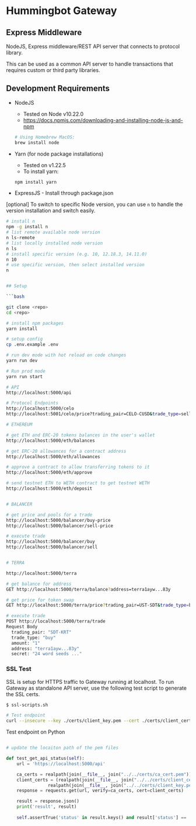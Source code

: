 # Hummingbot Gateway

## Express Middleware

NodeJS, Express middleware/REST API server that connects to protocol library. 

This can be used as a common API server to handle transactions that requires custom or third party libraries. 

## Development Requirements

- NodeJS 
  - Tested on Node v10.22.0
  - https://docs.npmjs.com/downloading-and-installing-node-js-and-npm

  ```bash
  # Using Homebrew MacOS:
  brew install node

  ```

- Yarn (for node package installations)
  - Tested on v1.22.5
  - To install yarn:
  ```bash
  npm install yarn

  ```

- ExpressJS - Install through package.json

[optional]
To switch to specific Node version, you can use `n` to handle the version installation and switch easily.

```bash
# install n
npm -g install n
# list remote available node version
n ls-remote
# list locally installed node version
n ls
# install specific version (e.g. 10, 12.18.3, 14.11.0)
n 10
# use specific version, then select installed version
n


## Setup

```bash

git clone <repo>
cd <repo>

# install npm packages
yarn install

# setup config
cp .env.example .env

# run dev mode with hot reload on code changes
yarn run dev

# Run prod mode
yarn run start

# API
http://localhost:5000/api

# Protocol Endpoints
http://localhost:5000/celo
http://localhost:5001/celo/price?trading_pair=CELO-CUSD&trade_type=sell&amount=1.123

# ETHEREUM

# get ETH and ERC-20 tokens balances in the user's wallet
http://localhost:5000/eth/balances

# get ERC-20 allowances for a contract address
http://localhost:5000/eth/allowances

# approve a contract to allow transferring tokens to it
http://localhost:5000/eth/approve

# send testnet ETH to WETH contract to get testnet WETH
http://localhost:5000/eth/deposit


# BALANCER

# get price and pools for a trade
http://localhost:5000/balancer/buy-price
http://localhost:5000/balancer/sell-price

# execute trade
http://localhost:5000/balancer/buy
http://localhost:5000/balancer/sell


# TERRA

http://localhost:5000/terra

# get balance for address
GET http://localhost:5000/terra/balance?address=terra1ayw...83y

# get price for token swap
GET http://localhost:5000/terra/price?trading_pair=UST-SDT&trade_type=buy&amount=1

# execute trade
POST http://localhost:5000/terra/trade
Request Body
  trading_pair: "SDT-KRT"
  trade_type: "buy"
  amount: "1"
  address: "terra1ayw...83y"
  secret: "24 word seeds ..."


```

### SSL Test

SSL is setup for HTTPS traffic to Gateway running at localhost. To run Gateway as standalone API server, use the following test script to generate the SSL certs.

```bash
$ ssl-scripts.sh

# Test endpoint
curl --insecure --key ./certs/client_key.pem --cert ./certs/client_cert.pem https://localhost:5000/api

```

Test endpoint on Python
```python

# update the locaiton path of the pem files

def test_get_api_status(self):
    url = 'https://localhost:5000/api'

    ca_certs = realpath(join(__file__, join("../../certs/ca_cert.pem")))
    client_certs = (realpath(join(__file__, join("../../certs/client_cert.pem"))),
                realpath(join(__file__, join("../../certs/client_key.pem"))))
    response = requests.get(url, verify=ca_certs, cert=client_certs)

    result = response.json()
    print('result', result)
    
    self.assertTrue('status' in result.keys() and result['status'] == 'ok', f"Gateway API {url} not ready")

```
